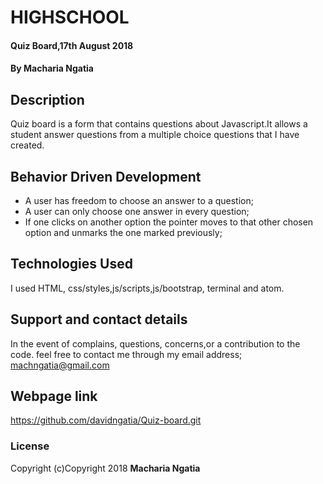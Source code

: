 # HIGHSCHOOL
#### Quiz Board,17th August 2018
#### By **Macharia Ngatia**
## Description
Quiz board is a form that contains questions about Javascript.It allows a student answer questions from a multiple choice questions that I have created.
## Behavior Driven Development
* A user has freedom to choose an answer to a question;
* A user can only choose one answer in every question;
* If one clicks on another option the pointer moves to that other chosen option and unmarks the one marked previously;

## Technologies Used
I used HTML, css/styles,js/scripts,js/bootstrap, terminal and atom.
## Support and contact details
In the event of complains, questions, concerns,or a contribution to the code. feel free to contact me through my email address; machngatia@gmail.com
## Webpage link
https://github.com/davidngatia/Quiz-board.git
### License
Copyright (c)Copyright 2018 **Macharia Ngatia**
